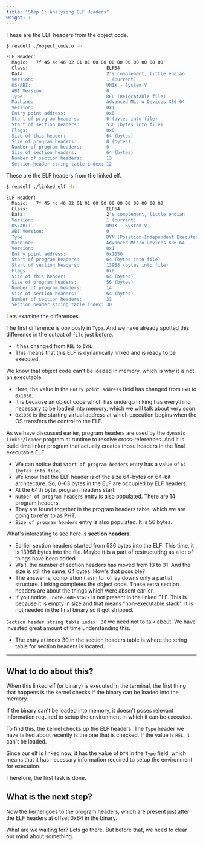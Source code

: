 ```yaml
---
title: "Step 1: Analyzing ELF Headers"
weight: 1
---
```


These are the ELF headers from the object code.

```bash
$ readelf ./object_code.o -h

ELF Header:
  Magic:   7f 45 4c 46 02 01 01 00 00 00 00 00 00 00 00 00 
  Class:                             ELF64
  Data:                              2's complement, little endian
  Version:                           1 (current)
  OS/ABI:                            UNIX - System V
  ABI Version:                       0
  Type:                              REL (Relocatable file)
  Machine:                           Advanced Micro Devices X86-64
  Version:                           0x1
  Entry point address:               0x0
  Start of program headers:          0 (bytes into file)
  Start of section headers:          536 (bytes into file)
  Flags:                             0x0
  Size of this header:               64 (bytes)
  Size of program headers:           0 (bytes)
  Number of program headers:         0
  Size of section headers:           64 (bytes)
  Number of section headers:         13
  Section header string table index: 12
```

These are the ELF headers from the linked elf.

```bash
$ readelf ./linked_elf -h

ELF Header:
  Magic:   7f 45 4c 46 02 01 01 00 00 00 00 00 00 00 00 00 
  Class:                             ELF64
  Data:                              2's complement, little endian
  Version:                           1 (current)
  OS/ABI:                            UNIX - System V
  ABI Version:                       0
  Type:                              DYN (Position-Independent Executable file)
  Machine:                           Advanced Micro Devices X86-64
  Version:                           0x1
  Entry point address:               0x1050
  Start of program headers:          64 (bytes into file)
  Start of section headers:          13968 (bytes into file)
  Flags:                             0x0
  Size of this header:               64 (bytes)
  Size of program headers:           56 (bytes)
  Number of program headers:         14
  Size of section headers:           64 (bytes)
  Number of section headers:         31
  Section header string table index: 30
```

Lets examine the differences.

The first difference is obviously in `Type`. And we have already spotted this difference in the output of `file` just before.

* It has changed from `REL` to `DYN`.
* This means that this ELF is dynamically linked and is ready to be executed.

We know that object code can't be loaded in memory, which is why it is not an executable.

* Here, the value in the `Entry point address` field has changed from `0x0` to `0x1050`.
* It is because an object code which has undergo linking has everything necessary to be loaded into memory, which we will talk about very soon.
* `0x1050` is the starting virtual address at which execution begins when the OS transfers the control to the ELF.

As we have discussed earlier, program headers are used by the `dynamic linker/loader` program at runtime to resolve cross-references. And it is build time linker program that actually creates those headers in the final executable ELF.

* We can notice that `Start of program headers` entry has a value of `64 (bytes into file)`.
* We know that the ELF header is of the size 64-bytes on 64-bit architecture. So, 0-63 bytes in the ELF are occupied by ELF headers.
* At the 64th byte, program headers start.
* `Number of program headers` entry is also populated. There are 14 program headers.
* They are found together in the program headers table, which we are going to refer to as PHT.
* `Size of program headers` entry is also populated. It is 56 bytes.

What's interesting to see here is **section headers**.

* Earlier section headers started from 536 bytes into the ELF. This time, it is 13968 bytes into the file. Maybe it is a part of restructuring as a lot of things have been added.
* Wait, the number of section headers has moved from 13 to 31. And the size is still the same, 64 bytes. How's that possible?
* The answer is, compilation (.asm to .o) lay downs only a partial structure. Linking completes the object code. These extra section headers are about the things which were absent earlier.
* If you notice, `.note.GNU-stack` is not present in the linked ELF. This is because it is empty in size and that means "non-executable stack". It is not needed in the final binary so it got stripped.

`Section header string table index: 30` we need not to talk about. We have invested great amount of time understanding this.

* The entry at index 30 in the section headers table is where the string table for section headers is located.

***

## What to do about this?

When this linked elf (or binary) is executed in the terminal, the first thing that happens is the kernel checks if the binary can be loaded into the memory.

If the binary can't be loaded into memory, it doesn't poses relevant information required to setup the environment in which it can be executed.

To find this, the kernel checks up the ELF headers. The `Type` header we have talked about recently is the one that is checked. If the value is `REL`, it can't be loaded.

Since our elf is linked now, it has the value of `DYN` in the `Type` field, which means that it has necessary information required to setup the environment for execution.

Therefore, the first task is done.

## What is the next step?

Now the kernel goes to the program headers, which are present just after the ELF headers at offset 0x64 in the binary.

What are we waiting for? Lets go there. But before that, we need to clear our mind about something.